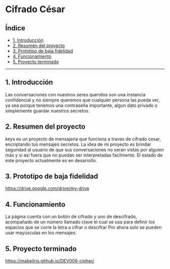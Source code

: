 # Cifrado César

## Índice

* [1. Introducción](#1-Introducción)
* [2. Resumen del proyecto](#2-resumen-del-proyecto)
* [3. Prototipo de baja fidelidad](#3-Prototipo-de-baja-fidelidad)
* [4. Funcionamiento](#4-Funcionamiento)
* [5. Proyecto terminado](#5-Proyecto-terminado)

***

## 1. Introducción

Las conversaciones con nuestros seres queridos son una instancia confidencial y no 
siempre queremos que cualquier persona las pueda ver, ya sea porque tenemos una 
contraseña importante, algun dato privado o simplemente guardar nuestros secretos.


## 2. Resumen del proyecto

keys es un proyecto de mensajeria que funciona a traves de cifrado cesar, 
encriptando tus mensajes secretos.
La idea de mi proyecto es brindar seguridad al usuario de que 
sus conversaciones no seran vistas por alguien más y si asi fuera que no puedan ser 
interpretadas facilmente.
El estado de este proyecto actualmente es en desarrollo.

## 3. Prototipo de baja fidelidad
https://drive.google.com/drive/my-drive

## 4. Funcionamiento

La página cuenta con un botón de cifrado y uno de descifrado, acompañado de un número
llamado clave el cual se usa para definir los espacios que se corre la letra a cifrar 
o descifrar
Por ahora solo se pueden usar mayúsculas en los mensajes.

## 5. Proyecto terminado
https://mabeliris.github.io/DEV006-cipher/
